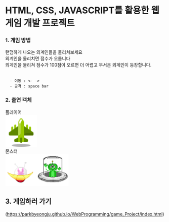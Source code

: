# HTML, CSS, JAVASCRIPT를 활용한 웹 게임 개발 프로젝트

### 1. 게임 방법 
랜덤하게 나오는 외계인들을 물리쳐보세요 <br>
외계인을 물리치면 점수가 오릅니다<br>
외계인을 물리쳐 점수가 100점이 오르면 더 어렵고 무서운 외계인이 등장합니다.<br><br>
      
      - 이동 : <- ->
      - 공격 : space bar
      
### 2. 출연 객체
플레이어 <br> <img src = "game_Project/images/spaceship.png" width = "100px"> <br>
몬스터 <br> <img src = "game_Project/images/enemy.png" width = "100px"><img src = "game_Project/images/enemy2.png" width = "100px">

## 3. 게임하러 가기
(https://parkbyeongju.github.io/WebProgramming/game_Project/index.html)

